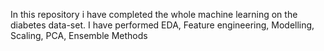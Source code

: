 
In this repository i have completed the whole machine learning on the diabetes data-set.
I have performed
EDA,
Feature engineering,
Modelling,
Scaling,
PCA,
Ensemble Methods
